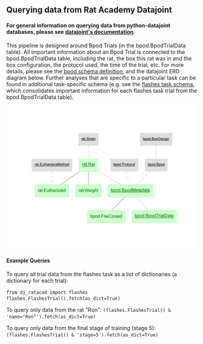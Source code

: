 ## Querying data from Rat Academy Datajoint

#### For general information on querying data from python-datajoint databases, please see [datajoint's documentation](https://docs.datajoint.io/python/queries/Queries.html).

This pipeline is designed around Bpod Trials (in the bpod.BpodTrialData table). All important information about an Bpod Trial is connected to the bpod.BpodTrialData table, including the rat, the box this rat was in and the box configuration, the protocol used, the time of the trial, etc. For more details, please see the [bpod schema definition](dj_ratacad/bpod.py), and the datajoint ERD diagram below. Further analyses that are specific to a particular task can be found in additional task-specific schema (e.g. see the [flashes task schema](dj_ratacad/flashes), which consolidates important information for each flashes task trial from the bpod.BpodTrialData table).

![ratacad_erd](../images/dj_ratacad_erd.png)

#### Example Queries

To query all trial data from the flashes task as a list of dictionaries (a dictionary for each trial):

```
from dj_ratacad import flashes
flashes.FlashesTrial().fetch(as_dict=True)
```

To query only data from the rat "Ron": `(flashes.FlashesTrial() & 'name="Ron"').fetch(as_dict=True)`

To query only data from the final stage of training (stage 5):`(flashes.FlashesTrial() & 'stage=5').fetch(as_dict=True)`
